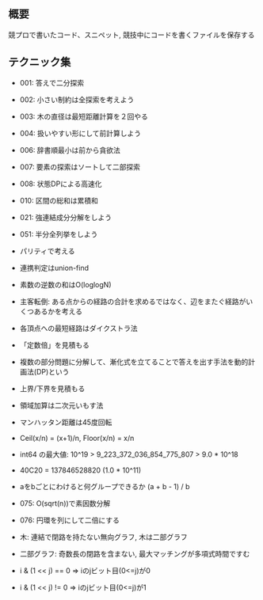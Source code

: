 ## 概要

競プロで書いたコード、スニペット, 競技中にコードを書くファイルを保存する

## テクニック集

- 001: 答えで二分探索
- 002: 小さい制約は全探索を考えよう
- 003: 木の直径は最短距離計算を２回やる
- 004: 扱いやすい形にして前計算しよう
- 006: 辞書順最小は前から貪欲法
- 007: 要素の探索はソートして二部探索
- 008: 状態DPによる高速化
- 010: 区間の総和は累積和
- 021: 強連結成分分解をしよう
- 051: 半分全列挙をしよう
- パリティで考える
- 連携判定はunion-find
- 素数の逆数の和はO(loglogN)
- 主客転倒: ある点からの経路の合計を求めるではなく、辺をまたぐ経路がいくつあるかを考える
- 各頂点への最短経路はダイクストラ法
- 「定数倍」を見積もる
- 複数の部分問題に分解して、漸化式を立てることで答えを出す手法を動的計画法(DP)という
- 上界/下界を見積もる
- 領域加算は二次元いもす法
- マンハッタン距離は45度回転

- Ceil(x/n) = (x+1)/n,  Floor(x/n) = x/n
- int64 の最大値: 10^19 > 9_223_372_036_854_775_807 > 9.0 * 10^18
- 40C20 = 137846528820 (1.0 * 10^11)
- aをbごとにわけると何グループできるか  (a + b - 1) / b
- 075: O(sqrt(n))で素因数分解
- 076: 円環を列にして二倍にする
- 木: 連結で閉路を持たない無向グラフ, 木は二部グラフ
- 二部グラフ: 奇数長の閉路を含まない, 最大マッチングが多項式時間ですむ
- i & (1 << j) == 0 => iのjビット目(0<=j)が0
- i & (1 << j) != 0 => iのjビット目(0<=j)が1
